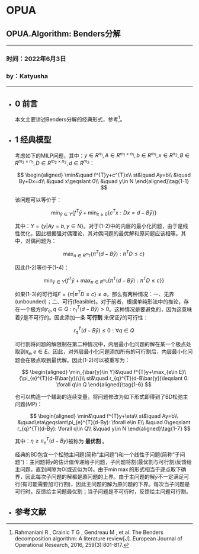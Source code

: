 # OPUA

## OPUA.Algorithm: Benders分解
---

### 时间：2022年6月3日
### by：Katyusha
---

* ## 0 前言
  本文主要讲述Benders分解的经典形式，参考[^reference1]。

* ## 1 经典模型
  考虑如下的MILP问题，其中：$y\in R^{n_{1}},A\in R^{m_{1}\times n_{1}},b\in R^{m_{1}}, x\in R^{n_{2}},B\in R^{m_{2}\times n_{1}}, D\in R^{m_{2}\times n_{2}}, d\in R^{m_{2}}$：

  $$
    \begin{aligned}
      \min&\quad f^{T}y+c^{T}x\\
      st&\quad Ay=b\\
      &\quad By+Dx=d\\
      &\quad x\geqslant 0\\
      &\quad y\in N
    \end{aligned}\tag{1-1}
  $$

  该问题可以等价于：

  $$
  \min_{\bar{y}\in Y}\{f^{T}\bar{y}+\min_{x\geqslant 0}\{c^{T}x:Dx=d-B\bar{y}\}\}\tag{1-2}
  $$

  其中：$Y=\{y | Ay=b,y\in N\}$。对于(1-2)中的内层的最小化问题，由于是线性优化，因此根据强对偶理论，其对偶问题的最优解和原问题应该相等。其中，对偶问题为：
  
  $$
  \max_{\pi\in R^{m_{2}}}\{\pi^{T}(d-B\bar{y}):\pi^{T}D\leqslant c\}\tag{1-3}
  $$

  因此(1-2)等价于(1-4)：

  $$
  \min_{\bar{y}\in Y}\{f^{T}\bar{y}+\max_{\pi\in R^{m_{2}}}\{\pi^{T}(d-B\bar{y}):\pi^{T}D\leqslant c\}\}\tag{1-4}
  $$

  如果(1-3)的可行域$F=\{\pi | \pi^{T}D\leqslant c\}\neq\emptyset$，那么有两种情况：一、无界(unbounded)；二、可行(feasible)。对于前者，根据单纯形法中的推论，存在一个极方向$r_{q},q\in Q: r_{1}^{T}(d-B\bar{y})>0$。这种情况是要避免的，因为这意味着$\bar{y}$是不可行的。因此添加一条 **可行割** 来保证$\bar{y}$的可行性：

  $$
  r_{q}^{T}(d-B\bar{y})\leqslant 0: \forall q\in Q\tag{1-5}
  $$

  可行割将问题的解限制在第二种情况中，内层最小化问题的解在某一个极点处取到$\pi_{e},e\in E$。因此，对外层最小化问题添加所有的可行割后，内层最小化问题会在极点取到最优解。因此(1-2)可以被重写为：

  $$
    \begin{aligned}
      \min_{\bar{y}\in Y}&\quad f^{T}y+\max_{e\in E}\{\pi_{e}^{T}(d-B\bar{y})\}\\
      st&\quad r_{q}^{T}(d-B\bar{y})\leqslant 0: \forall q\in Q
    \end{aligned}\tag{1-6}
  $$

  也可以构造一个辅助的连续变量，将问题修改为如下形式即得到了BD松弛主问题(MP)：

  $$
    \begin{aligned}
      \min&\quad f^{T}y+\eta\\
      st&\quad Ay=b\\
      &\quad\eta\geqslant\pi_{e}^{T}(d-By): \forall e\in E\\
      &\quad 0\geqslant r_{q}^{T}(d-By): \forall q\in Q\\
      &\quad y\in N
    \end{aligned}\tag{1-7}
  $$

  其中：$\eta\geqslant\pi_{e}^{T}(d-By)$被称为 **最优割** 。

  经典的BD包含一个松弛主问题(简称“主问题”)和一个线性子问题(简称“子问题”)：主问题将$y$的估计值传递给子问题，子问题将割(最优割与可行割)反馈给主问题，直到间隙为0(或近似为0)。由于$\min\max$的形式相当于逐点取下确界，因此每次子问题的解都是原问题的上界。由于主问题的解$\bar{y}$不一定满足可行(有可能需要加可行割)，因此主问题的解为原问题的下界。每次当子问题是可行时，反馈给主问题最优割；当子问题是不可行时，反馈给主问题可行割。

* ## 参考文献
  [^reference1]:Rahmaniani R , Crainic T G , Gendreau M , et al. The Benders decomposition algorithm: A literature review[J]. European Journal of Operational Research, 2016, 259(3):801-817.


